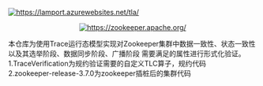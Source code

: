 


<p align="left">
  <a href="https://lamport.azurewebsites.net/tla/">
    <img src="https://lamport.azurewebsites.net/tla/splash_small.png"" alt="https://lamport.azurewebsites.net/tla/"><br/>
  </a>
</p>
<p align="center">
  <a href="https://zookeeper.apache.org/">
    <img src="https://zookeeper.apache.org/images/zookeeper_small.gif"" alt="https://zookeeper.apache.org/"><br/>
  </a>
</p>

<p align="left">                                                                                                          
本仓库为使用Trace运行态模型实现对Zookeeper集群中数据一致性、状态一致性以及其选举阶段、数据同步阶段、广播阶段
需要满足的属性进行形式化验证。<br/>
1.TraceVerification为规约验证需要的自定义TLC算子，规约代码<br/>
2.zookeeper-release-3.7.0为zookeeper插桩后的集群代码
</p>
